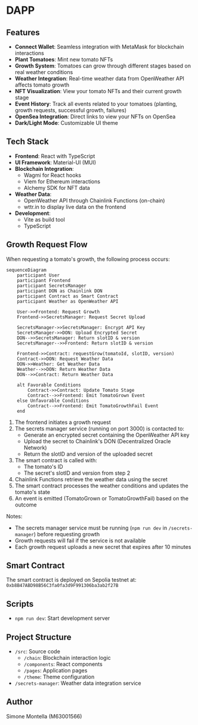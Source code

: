 # DAPP

## Features

- **Connect Wallet**: Seamless integration with MetaMask for blockchain interactions
- **Plant Tomatoes**: Mint new tomato NFTs
- **Growth System**: Tomatoes can grow through different stages based on real weather conditions
- **Weather Integration**: Real-time weather data from OpenWeather API affects tomato growth
- **NFT Visualization**: View your tomato NFTs and their current growth stage
- **Event History**: Track all events related to your tomatoes (planting, growth requests, successful growth, failures)
- **OpenSea Integration**: Direct links to view your NFTs on OpenSea
- **Dark/Light Mode**: Customizable UI theme

## Tech Stack

- **Frontend**: React with TypeScript
- **UI Framework**: Material-UI (MUI)
- **Blockchain Integration**:
  - Wagmi for React hooks
  - Viem for Ethereum interactions
  - Alchemy SDK for NFT data
- **Weather Data**:
  - OpenWeather API through Chainlink Functions (on-chain)
  - wttr.in to display live data on the frontend
- **Development**:
  - Vite as build tool
  - TypeScript

## Growth Request Flow

When requesting a tomato's growth, the following process occurs:

```mermaid
sequenceDiagram
    participant User
    participant Frontend
    participant SecretsManager
    participant DON as Chainlink DON
    participant Contract as Smart Contract
    participant Weather as OpenWeather API

    User->>Frontend: Request Growth
    Frontend->>SecretsManager: Request Secret Upload

    SecretsManager->>SecretsManager: Encrypt API Key
    SecretsManager->>DON: Upload Encrypted Secret
    DON-->>SecretsManager: Return slotID & version
    SecretsManager-->>Frontend: Return slotID & version

    Frontend->>Contract: requestGrow(tomatoId, slotID, version)
    Contract->>DON: Request Weather Data
    DON->>Weather: Get Weather Data
    Weather-->>DON: Return Weather Data
    DON-->>Contract: Return Weather Data

    alt Favorable Conditions
        Contract->>Contract: Update Tomato Stage
        Contract-->>Frontend: Emit TomatoGrown Event
    else Unfavorable Conditions
        Contract-->>Frontend: Emit TomatoGrowthFail Event
    end
```

1. The frontend initiates a growth request
2. The secrets manager service (running on port 3000) is contacted to:
   - Generate an encrypted secret containing the OpenWeather API key
   - Upload the secret to Chainlink's DON (Decentralized Oracle Network)
   - Return the slotID and version of the uploaded secret
3. The smart contract is called with:
   - The tomato's ID
   - The secret's slotID and version from step 2
4. Chainlink Functions retrieve the weather data using the secret
5. The smart contract processes the weather conditions and updates the tomato's state
6. An event is emitted (TomatoGrown or TomatoGrowthFail) based on the outcome

Notes:

- The secrets manager service must be running (`npm run dev` in `/secrets-manager`) before requesting growth
- Growth requests will fail if the service is not available
- Each growth request uploads a new secret that expires after 10 minutes

## Smart Contract

The smart contract is deployed on Sepolia testnet at: `0xb8B47ABD98B56C3fa0fa3d9F991306ba3ab2f27B`

## Scripts

- `npm run dev`: Start development server

## Project Structure

- `/src`: Source code
  - `/chain`: Blockchain interaction logic
  - `/components`: React components
  - `/pages`: Application pages
  - `/theme`: Theme configuration
- `/secrets-manager`: Weather data integration service

## Author

Simone Montella (M63001566)
